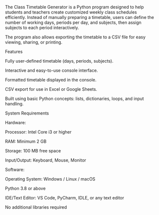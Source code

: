 The Class Timetable Generator is a Python program designed to help students and teachers create customized weekly class schedules efficiently. Instead of manually preparing a timetable, users can define the number of working days, periods per day, and subjects, then assign subjects to each period interactively.

The program also allows exporting the timetable to a CSV file for easy viewing, sharing, or printing.

Features

Fully user-defined timetable (days, periods, subjects).

Interactive and easy-to-use console interface.

Formatted timetable displayed in the console.

CSV export for use in Excel or Google Sheets.

Built using basic Python concepts: lists, dictionaries, loops, and input handling.

System Requirements

Hardware:

Processor: Intel Core i3 or higher

RAM: Minimum 2 GB

Storage: 100 MB free space

Input/Output: Keyboard, Mouse, Monitor

Software:

Operating System: Windows / Linux / macOS

Python 3.8 or above

IDE/Text Editor: VS Code, PyCharm, IDLE, or any text editor

No additional libraries required
